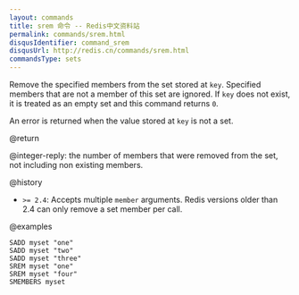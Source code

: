 ```yaml
---
layout: commands
title: srem 命令 -- Redis中文资料站
permalink: commands/srem.html
disqusIdentifier: command_srem
disqusUrl: http://redis.cn/commands/srem.html
commandsType: sets
---
```


Remove the specified members from the set stored at `key`.
Specified members that are not a member of this set are ignored.
If `key` does not exist, it is treated as an empty set and this command returns
`0`.

An error is returned when the value stored at `key` is not a set.

@return

@integer-reply: the number of members that were removed from the set, not
including non existing members.

@history

* `>= 2.4`: Accepts multiple `member` arguments.
  Redis versions older than 2.4 can only remove a set member per call.

@examples

```cli
SADD myset "one"
SADD myset "two"
SADD myset "three"
SREM myset "one"
SREM myset "four"
SMEMBERS myset
```

